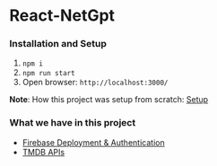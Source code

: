 # React-NetGpt

### Installation and Setup
1. `npm i`
2. `npm run start` 
3. Open browser: `http://localhost:3000/`

**Note**: How this project was setup from scratch: [Setup](./doc/setup.md)


### What we have in this project
- [Firebase Deployment & Authentication](./doc/Firebase.md)
- [TMDB APIs](./doc/tmdbAPIs.md)